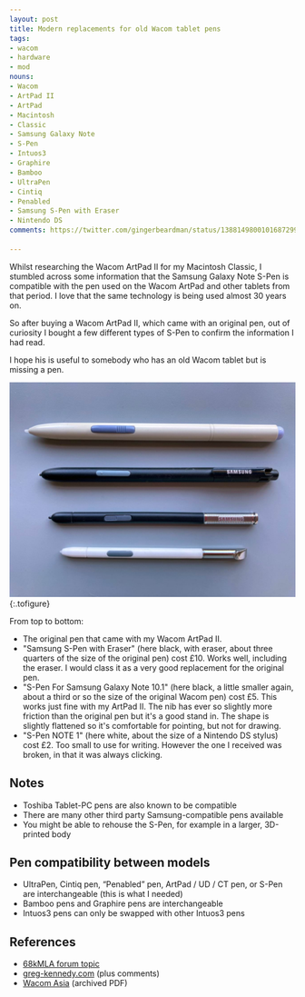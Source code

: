 ```yaml
---
layout: post
title: Modern replacements for old Wacom tablet pens
tags:
- wacom
- hardware
- mod
nouns:
- Wacom
- ArtPad II
- ArtPad
- Macintosh
- Classic
- Samsung Galaxy Note
- S-Pen
- Intuos3
- Graphire
- Bamboo
- UltraPen
- Cintiq
- Penabled
- Samsung S-Pen with Eraser
- Nintendo DS
comments: https://twitter.com/gingerbeardman/status/1388149800101687299

---
```

Whilst researching the Wacom ArtPad II for my Macintosh Classic, I stumbled across some information that the Samsung Galaxy Note S-Pen is compatible with the pen used on the Wacom ArtPad and other tablets from that period. I love that the same technology is being used almost 30 years on.

So after buying a Wacom ArtPad II, which came with an original pen, out of curiosity I bought a few different types of S-Pen to confirm the information I had read.

I hope his is useful to somebody who has an old Wacom tablet but is missing a pen.

![JPG](/images/posts/wacom-replacements.jpg "A selection of pens compatible with my Wacom ArtPad II")
{:.tofigure}

From top to bottom:

* The original pen that came with my Wacom ArtPad II.
* "Samsung S-Pen with Eraser" (here black, with eraser, about three quarters of the size of the original pen) cost £10. Works well, including the eraser. I would class it as a very good replacement for the original pen.
* "S-Pen For Samsung Galaxy Note 10.1" (here black, a little smaller again, about a third or so the size of the original Wacom pen) cost £5. This works just fine with my ArtPad II. The nib has ever so slightly more friction than the original pen but it's a good stand in. The shape is slightly flattened so it's comfortable for pointing, but not for drawing.
* "S-Pen NOTE 1" (here white, about the size of a Nintendo DS stylus) cost £2. Too small to use for writing. However the one I received was broken, in that it was always clicking.

## Notes

* Toshiba Tablet-PC pens are also known to be compatible
* There are many other third party Samsung-compatible pens available
* You might be able to rehouse the S-Pen, for example in a larger, 3D-printed body

## Pen compatibility between models

* UltraPen, Cintiq pen, “Penabled” pen, ArtPad / UD / CT pen, or S-Pen are interchangeable (this is what I needed)
* Bamboo pens and Graphire pens are interchangeable
* Intuos3 pens can only be swapped with other Intuos3 pens

## References

* [68kMLA forum topic](https://68kmla.org/forums/topic/62386-modern-replacements-for-old-wacom-tablet-pens/?tab=comments#comment-669264)
* [greg-kennedy.com](https://greg-kennedy.com/wordpress/2014/11/19/wacom-artpad-ii-kt-0405-r-to-usb/) (plus comments)
* [Wacom Asia](https://web.archive.org/web/20120710075320/http://www.wacom-asia.com/aptky/607/pen.pdf) (archived PDF)